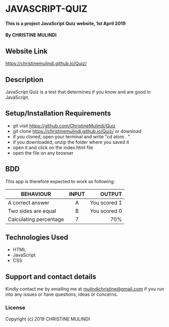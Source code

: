 # JAVASCRIPT-QUIZ
#### This is  a project JavaScript Quiz website, 1st April 2019
#### By CHRISTINE MULINDI
## Website Link
https://christinemulindi.github.io/Quiz/
## Description
JavaScript Quiz is a test that determines if you know and are good in JavaScript.
## Setup/Installation Requirements
* git visit https://github.com/ChristineMulindi/Quiz
* git clone https://christinemulindi.github.io/Quiz/ or download
* if you cloned, open your terminal and write "cd atom . "
* if you downloaded, unzip the folder where you saved it
* open it and click on the index.html file
* open the file on any browser
## BDD
This app is therefore expected to work as following:

| BEHAVIOUR              | INPUT         | OUTPUT                  |
| -----------------------|:-------------:| -----------------------:|
|     A correct answer   |    A          |    You scored 1         |
| Two sides are equal    |    B          |    You scored 0         |
| Calculating percentage |   7           |    70%                  |

## Technologies Used
* HTML
* JavaScript
* CSS
## Support and contact details
Kindly contact me by emailing me at mulindichristine@gmail.com if you run into any issues or have questions, ideas or concerns.
### License
Copyright (c) 2019 CHRISTINE MULINDI
